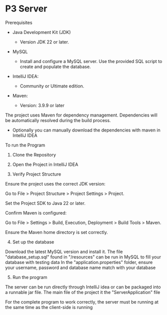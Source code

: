 # P3 Server
Prerequisites

- Java Development Kit (JDK)
  - Version JDK 22 or later.

- MySQL
  - Install and configure a MySQL server. Use the provided SQL script to create and populate the database.

- IntelliJ IDEA:
    - Community or Ultimate edition.

- Maven:
    - Version: 3.9.9 or later

The project uses Maven for dependency management. Dependencies will be automatically resolved during the build process.
- Optionally you can manually download the dependencies with maven in IntelliJ IDEA

To run the Program

1. Clone the Repository

2. Open the Project in IntelliJ IDEA

3. Verify Project Structure

Ensure the project uses the correct JDK version:

Go to File > Project Structure > Project Settings > Project.

Set the Project SDK to Java 22 or later.

Confirm Maven is configured:

Go to File > Settings > Build, Execution, Deployment > Build Tools > Maven.

Ensure the Maven home directory is set correctly.

4. Set up the database

Download the latest MySQL version and install it. 
The file "database_setup.sql" found in "/resources" can be run in MySQL to fill your database with testing data
In the "application.properties" folder, ensure your username, password and database name match with your database

5. Run the program

The server can be run directly through IntelliJ idea or can be packaged into a runnable jar file. The main file of the project it the "ServerApplication" file

For the complete program to work correctly, the server must be running at the same time as the client-side is running 